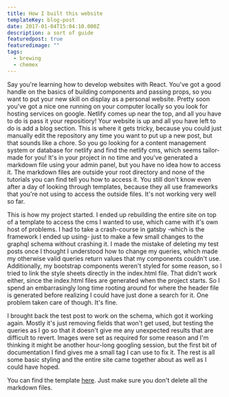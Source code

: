 ```yaml
---
title: How I built this website
templateKey: blog-post
date: 2017-01-04T15:04:10.000Z
description: a sort of guide
featuredpost: true
featuredimage: ""
tags:
  - brewing
  - chemex
---
```

Say you're learning how to develop websites with React. You've got a good handle on the basics of building components and passing props, so you want to put your new skill on display as a personal website. Pretty soon you've got a nice one running on your computer locally so you look for hosting services on google. Netlify comes up near the top, and all you have to do is pass it your repositiory! Your website is up and all you have left to do is add a blog section. This is where it gets tricky, because you could just manually edit the repository any time you want to put up a new post, but that sounds like a chore. So you go looking for a content management system or database for netlify and find the netlify cms, which seems tailor-made for you! It's in your project in no time and you've generated a markdown file using your admin panel, but you have no idea how to access it. The markdown files are outside your root directory and none of the tutorials you can find tell you how to access it. You still don't know even after a day of looking through templates, because they all use frameworks that you're not using to access the outside files. It's not working very well so far.

This is how my project started. I ended up rebuilding the entire site on top of a template to access the cms I wanted to use, which came with it's own host of problems. I had to take a crash-course in gatsby -which is the framework I ended up using- just to make a few small changes to the graphql schema without crashing it. I made the mistake of deleting my test posts once I thought I understood how to change my queries, which made my otherwise valid queries return values that my components couldn't use. Additionally, my bootstrap components weren't styled for some reason, so I tried to link the style sheets directly in the index.html file. That didn't work either, since the index.html files are generated when the project starts. So I spend an embarrasingly long time rooting around for where the header file is generated before realizing I could have just done a search for it. One problem taken care of though. It's fine.

I brought back the test post to work on the schema, which got it working again. Mostly it's just removing fields that won't get used, but testing the queries as I go so that it doesn't give me any unexpected results that are difficult to revert. Images were set as required for some reason and I'm thinking it might be another hour-long googling session, but the first bit of documentation I find gives me a small tag I can use to fix it. The rest is all some basic styling and the entire site came together about as well as I could have hoped.

You can find the template [here](https://github.com/netlify-templates/gatsby-starter-netlify-cms). Just make sure you don't delete all the markdown files.